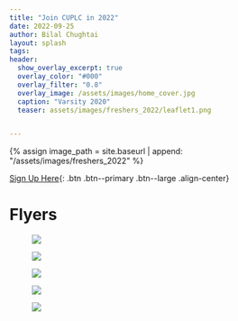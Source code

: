 ```yaml
---
title: "Join CUPLC in 2022"
date: 2022-09-25
author: Bilal Chughtai
layout: splash
tags:
header:
  show_overlay_excerpt: true
  overlay_color: "#000"
  overlay_filter: "0.8"
  overlay_image: /assets/images/home_cover.jpg
  caption: "Varsity 2020"
  teaser: assets/images/freshers_2022/leaflet1.png


---
```


{% assign image_path = site.baseurl | append: "/assets/images/freshers_2022" %}

[Sign Up Here](https://forms.gle/ajJwCDZmLwjAS1pV7/){: .btn .btn--primary .btn--large .align-center}

# Flyers 

<figure>
  <img src="{{ image_path }}/leaflet1.png">
</figure>

<figure>
  <img src="{{ image_path }}/leaflet2.png">
</figure>

<figure>
  <img src="{{ image_path }}/poster1.png">
</figure>

<figure>
  <img src="{{ image_path }}/poster2.png">
</figure>

<figure>
  <img src="{{ image_path }}/poster3.png">
</figure>

